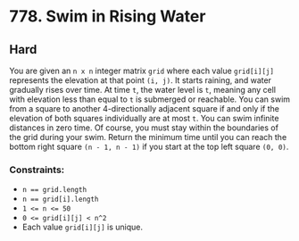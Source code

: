 # 778. Swim in Rising Water

## Hard

You are given an `n x n` integer matrix `grid` where each value `grid[i][j]` represents the elevation at that point
`(i, j)`. It starts raining, and water gradually rises over time. At time `t`, the water level is `t`, meaning any cell
with elevation less than equal to `t` is submerged or reachable. You can swim from a square to another 4-directionally
adjacent square if and only if the elevation of both squares individually are at most `t`. You can swim infinite
distances in zero time. Of course, you must stay within the boundaries of the grid during your swim. Return the minimum
time until you can reach the bottom right square `(n - 1, n - 1)` if you start at the top left square `(0, 0)`.

### Constraints:

- `n == grid.length`
- `n == grid[i].length`
- `1 <= n <= 50`
- `0 <= grid[i][j] < n^2`
- Each value `grid[i][j]` is unique.
